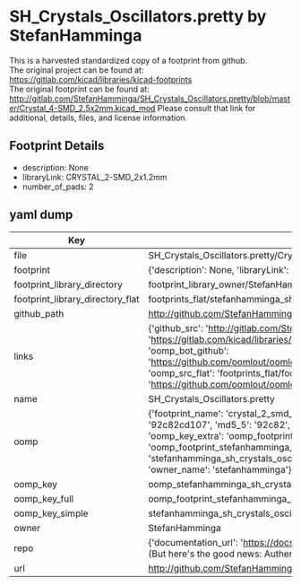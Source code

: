 # SH_Crystals_Oscillators.pretty by StefanHamminga  
This is a harvested standardized copy of a footprint from github.  
The original project can be found at:  
https://gitlab.com/kicad/libraries/kicad-footprints  
The original footprint can be found at:
http://gitlab.com/StefanHamminga/SH_Crystals_Oscillators.pretty/blob/master/Crystal_4-SMD_2.5x2mm.kicad_mod
Please consult that link for additional, details, files, and license information.  
## Footprint Details
* description: None  
* libraryLink: CRYSTAL_2-SMD_2x1.2mm  
* number_of_pads: 2  
## yaml dump  
| Key | Value |  
| --- | --- |  
| file | SH_Crystals_Oscillators.pretty/Crystal_2-SMD_2x1.2mm.kicad_mod |  
| footprint | {'description': None, 'libraryLink': 'CRYSTAL_2-SMD_2x1.2mm', 'number_of_pads': 2} |  
| footprint_library_directory | footprint_library_owner/StefanHamminga_SH_Crystals_Oscillators.pretty |  
| footprint_library_directory_flat | footprints_flat/stefanhamminga_sh_crystals_oscillators_crystal_2_smd_2x1_2mm/working |  
| github_path | http://github.com/StefanHamminga/SH_Crystals_Oscillators.pretty/blob/master/Crystal_2-SMD_2x1.2mm.kicad_mod |  
| links | {'github_src': 'http://gitlab.com/StefanHamminga/SH_Crystals_Oscillators.pretty/blob/master/Crystal_4-SMD_2.5x2mm.kicad_mod', 'github_src_repo': 'https://gitlab.com/kicad/libraries/kicad-footprints', 'oomp_bot': 'footprints/stefanhamminga_sh_crystals_oscillators_crystal_2_smd_2x1_2mm/working', 'oomp_bot_github': 'https://github.com/oomlout/oomlout_oomp_footprint_bot/tree/main/footprints/stefanhamminga_sh_crystals_oscillators_crystal_2_smd_2x1_2mm/working', 'oomp_src_flat': 'footprints_flat/footprints_flat/stefanhamminga_sh_crystals_oscillators_crystal_2_smd_2x1_2mm/working', 'oomp_src_flat_github': 'https://github.com/oomlout/oomlout_oomp_footprint_src/tree/main/footprints_flat/stefanhamminga_sh_crystals_oscillators_crystal_2_smd_2x1_2mm/working'} |  
| name | SH_Crystals_Oscillators.pretty |  
| oomp | {'footprint_name': 'crystal_2_smd_2x1_2mm', 'library_name': 'sh_crystals_oscillators', 'md5': '92c82cd1077aa382f0e923e320b87c0f', 'md5_10': '92c82cd107', 'md5_5': '92c82', 'md5_6': '92c82c', 'oomp_key': 'oomp_stefanhamminga_sh_crystals_oscillators_crystal_2_smd_2x1_2mm', 'oomp_key_extra': 'oomp_footprint_stefanhamminga_sh_crystals_oscillators_crystal_2_smd_2x1_2mm', 'oomp_key_full': 'oomp_footprint_stefanhamminga_sh_crystals_oscillators_crystal_2_smd_2x1_2mm_92c82c', 'oomp_key_simple': 'stefanhamminga_sh_crystals_oscillators_crystal_2_smd_2x1_2mm', 'original_filename': 'SH_Crystals_Oscillators.pretty/Crystal_2-SMD_2x1.2mm.kicad_mod', 'owner_name': 'stefanhamminga'} |  
| oomp_key | oomp_stefanhamminga_sh_crystals_oscillators_crystal_2_smd_2x1_2mm |  
| oomp_key_full | oomp_footprint_stefanhamminga_sh_crystals_oscillators_crystal_2_smd_2x1_2mm |  
| oomp_key_simple | stefanhamminga_sh_crystals_oscillators_crystal_2_smd_2x1_2mm |  
| owner | StefanHamminga |  
| repo | {'documentation_url': 'https://docs.github.com/rest/overview/resources-in-the-rest-api#rate-limiting', 'message': "API rate limit exceeded for 84.66.173.59. (But here's the good news: Authenticated requests get a higher rate limit. Check out the documentation for more details.)"} |  
| url | http://github.com/StefanHamminga/SH_Crystals_Oscillators.pretty |  

